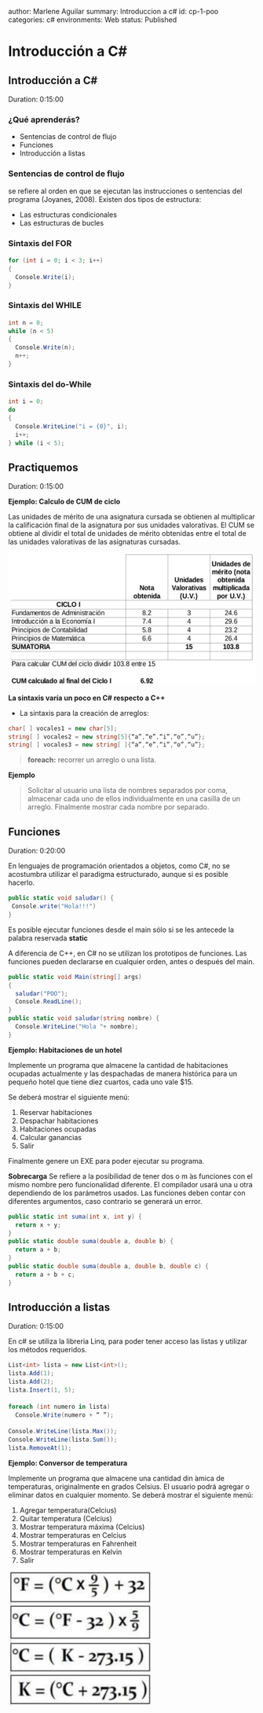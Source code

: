 author: Marlene Aguilar
summary: Introduccion a c#
id: cp-1-poo
categories: c#
environments: Web
status: Published


# Introducción a C#

## Introducción a C#
Duration: 0:15:00

### ¿Qué aprenderás?

- Sentencias de control de flujo
- Funciones
- Introducción a listas

### Sentencias de control de flujo

se refiere al orden en que se ejecutan las instrucciones o sentencias del programa (Joyanes, 2008). Existen dos tipos de estructura:
- Las estructuras condicionales 
- Las estructuras de bucles 

### Sintaxis del FOR
```csharp
for (int i = 0; i < 3; i++)
{
  Console.Write(i);
}
```

### Sintaxis del WHILE
```csharp
int n = 0;
while (n < 5)
{
  Console.Write(n);
  n++;
}
```

### Sintaxis del do-While
```csharp
int i = 0;
do
{
  Console.WriteLine("i = {0}", i);
  i++;
} while (i < 5);
```

## Practiquemos
Duration: 0:15:00

**Ejemplo: Calculo de CUM de ciclo**

Las unidades de mérito de una asignatura cursada se obtienen al multiplicar la calificación final de la asignatura por sus unidades valorativas. El CUM se obtiene al dividir el total de unidades de mérito obtenidas entre el total de las unidades valorativas de las asignaturas cursadas.

![Tabla notas](img/img1.png)


<aside class="positive">
  
  **La sintaxis varía un poco en C# respecto a C++** 

  - La sintaxis para la creación de arreglos:

  ```csharp
  char[ ] vocales1 = new char[5];
  string[ ] vocales2 = new string[5]{“a”,“e”,“i”,“o”,“u”};
  string[ ] vocales3 = new string[ ]{“a”,“e”,“i”,“o”,“u”};
  ```
> **foreach:** recorrer un arreglo o una lista.
</aside>

**Ejemplo**
> Solicitar al usuario una lista de nombres separados por coma, almacenar cada uno de ellos individualmente
> en una casilla de un arreglo. Finalmente mostrar cada nombre por separado.


## Funciones
Duration: 0:20:00

<aside class="positive">
En lenguajes de programación orientados a objetos, como C#, no se acostumbra utilizar el paradigma estructurado, aunque si es posible hacerlo.
</aside>

```csharp
public static void saludar() {
 Console.write("Hola!!!")
}
```
<aside class="negative">

Es posible ejecutar funciones desde el main sólo si se les antecede la palabra reservada **static**
</aside>

A diferencia de C++, en C# no se utilizan los prototipos de funciones. Las funciones pueden declararse en cualquier orden, antes o después del main.

```csharp
public static void Main(string[] args)
{
  saludar("POO");
  Console.ReadLine();
}
public static void saludar(string nombre) {
  Console.WriteLine("Hola "+ nombre);
}
```
**Ejemplo: Habitaciones de un hotel**

Implemente un programa que almacene la cantidad de habitaciones ocupadas actualmente y las despachadas de manera histórica para un pequeño hotel que tiene diez cuartos, cada uno vale $15.

Se deberá mostrar el siguiente menú:
1. Reservar habitaciones
2. Despachar habitaciones
3. Habitaciones ocupadas
4. Calcular ganancias
5. Salir

Finalmente genere un EXE para poder ejecutar su programa.

<aside class="positive">

**Sobrecarga**
Se refiere a la posibilidad de tener dos o m ́as funciones con el mismo nombre pero funcionalidad diferente. El compilador usará una u otra dependiendo de los parámetros usados. Las funciones deben contar con diferentes argumentos, caso contrario se generará un error.
</aside>

```csharp
public static int suma(int x, int y) {
  return x + y;
}
public static double suma(double a, double b) {
  return a + b;
}
public static double suma(double a, double b, double c) {
  return a + b + c;
}
```
## Introducción a listas
Duration: 0:15:00

En c# se utiliza la libreria Linq, para poder tener acceso las listas y utilizar los métodos requeridos. 

```csharp
List<int> lista = new List<int>();
lista.Add(1);
lista.Add(2);
lista.Insert(1, 5);

foreach (int numero in lista)
  Console.Write(numero + “ ”);

Console.WriteLine(lista.Max());
Console.WriteLine(lista.Sum());
lista.RemoveAt(1);
```

**Ejemplo: Conversor de temperatura**

Implemente un programa que almacene una cantidad din ́amica de temperaturas, originalmente en grados Celsius. El usuario podrá agregar o eliminar datos en cualquier momento. Se deberá mostrar el siguiente menú:

1. Agregar temperatura(Celcius)
2. Quitar temperatura (Celcius)
3. Mostrar temperatura máxima (Celcius)
4. Mostrar temperaturas en Celcius
5. Mostrar temperaturas en Fahrenheit
6. Mostrar temperaturas en Kelvin
7. Salir

![Fórmulas](img/img2.png)

